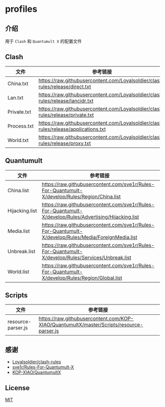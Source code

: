 # profiles

## 介绍

用于 `Clash` 和 `Quantumult X` 的配置文件

## Clash

| 文件        | 参考链接                                                                            |
| ----------- | ----------------------------------------------------------------------------------- |
| China.txt   | https://raw.githubusercontent.com/Loyalsoldier/clash-rules/release/direct.txt       |
| Lan.txt     | https://raw.githubusercontent.com/Loyalsoldier/clash-rules/release/lancidr.txt      |
| Private.txt | https://raw.githubusercontent.com/Loyalsoldier/clash-rules/release/private.txt      |
| Process.txt | https://raw.githubusercontent.com/Loyalsoldier/clash-rules/release/applications.txt |
| World.txt   | https://raw.githubusercontent.com/Loyalsoldier/clash-rules/release/proxy.txt        |

## Quantumult

| 文件           | 参考链接                                                                                                |
| -------------- | ------------------------------------------------------------------------------------------------------- |
| China.list     | https://raw.githubusercontent.com/sve1r/Rules-For-Quantumult-X/develop/Rules/Region/China.list          |
| Hijacking.list | https://raw.githubusercontent.com/sve1r/Rules-For-Quantumult-X/develop/Rules/Advertising/Hijacking.list |
| Media.list     | https://raw.githubusercontent.com/sve1r/Rules-For-Quantumult-X/develop/Rules/Media/ForeignMedia.list    |
| Unbreak.list   | https://raw.githubusercontent.com/sve1r/Rules-For-Quantumult-X/develop/Rules/Services/Unbreak.list      |
| World.list     | https://raw.githubusercontent.com/sve1r/Rules-For-Quantumult-X/develop/Rules/Region/Global.list         |

## Scripts

| 文件               | 参考链接                                                                                 |
| ------------------ | ---------------------------------------------------------------------------------------- |
| resource-parser.js | https://raw.githubusercontent.com/KOP-XIAO/QuantumultX/master/Scripts/resource-parser.js |

## 感谢

- [Loyalsoldier/clash-rules](https://github.com/Loyalsoldier/clash-rules)
- [sve1r/Rules-For-Quantumult-X](https://github.com/sve1r/Rules-For-Quantumult-X)
- [KOP-XIAO/QuantumultX](https://github.com/KOP-XIAO/QuantumultX)

## License

[MIT](./LICENSE)
